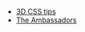 - [3D CSS tips](https://garden.bradwoods.io/notes/css/3d)
- [The Ambassadors](https://en.wikipedia.org/wiki/The_Ambassadors_(Holbein))
